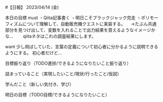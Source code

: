 #【日報】
2023/04/14 (金)

本日の目標
must ・Qiita記事書く ・明日こそブラックジャック完走 ・ポリモーフィズムについて理解して、自動販売機クエストに実装する。 　→たぶん共通部分を見つけ出して、変数を入れることで出力結果を買えるようなイメージかな… 　　qiitaネタはこれの調査結果にします。

want 少し飛ばしていた、言葉の定義について初心者に分かるように説明できるようにする。 初心者だけど…

目標振り返り（TODO進捗/できるようになりたいこと振り返り）

詰まっていること（実現したいこと/現状/行ったこと/仮説）

学んだこと（新しい気付き、学び）

明日の目標（TODO目標/できるようになりたいこと）
